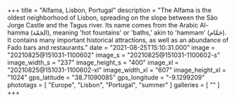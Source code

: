 +++
title = "Alfama, Lisbon, Portugal"
description = "The Alfama is the oldest neighborhood of Lisbon, spreading on the slope between the São Jorge Castle and the Tagus river. Its name comes from the Arabic Al-hamma (الحَمّة), meaning 'hot fountains' or 'baths,' akin to 'hammam' (حَمَّام). It contains many important historical attractions, as well as an abundance of Fado bars and restaurants."
date = "2021-08-25T15:10:31.000"
image = "20210825@151031-1100602"
image_s = "20210825@151031-1100602-s"
image_width_s = "237"
image_height_s = "400"
image_xl = "20210825@151031-1100602-xl"
image_width_xl = "607"
image_height_xl = "1024"
gps_latitude = "38.71090085"
gps_longitude = "-9.1299209"
phototags = [ "Europe", "Lisbon", "Portugal", "summer" ]
galleries = [ "" ]
+++
